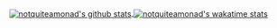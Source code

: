 <a href="https://github.com/notquiteamonad">
  <img alt="notquiteamonad's github stats" align="center" src="https://github-readme-stats.vercel.app/api?username=notquiteamonad&show_icons=true&theme=solarized-dark&hide_border=true&count_private=true" />
</a>
<a href="https://github.com/notquiteamonad">
  <img alt="notquiteamonad's wakatime stats" align="center" src="https://github-readme-stats.vercel.app/api/wakatime?username=@notquiteamonad&theme=solarized-dark&hide_border=true&layout=compact" />
</a>
